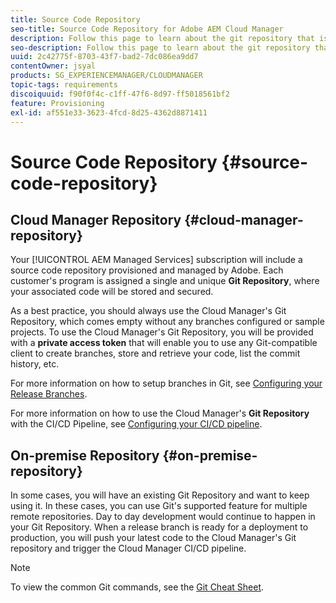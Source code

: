 ```yaml
---
title: Source Code Repository
seo-title: Source Code Repository for Adobe AEM Cloud Manager
description: Follow this page to learn about the git repository that is provisioned for each program you have in Cloud Manager.
seo-description: Follow this page to learn about the git repository that is provisioned for each program you have in Adobe AEM Cloud Manager.
uuid: 2c42775f-8703-43f7-bad2-7dc086ea9dd7
contentOwner: jsyal
products: SG_EXPERIENCEMANAGER/CLOUDMANAGER
topic-tags: requirements
discoiquuid: f90f0f4c-c1ff-47f6-8d97-ff5018561bf2
feature: Provisioning
exl-id: af551e33-3623-4fcd-8d25-4362d8871411
---
```

# Source Code Repository {#source-code-repository}

## Cloud Manager Repository {#cloud-manager-repository}

Your [!UICONTROL AEM Managed Services] subscription will include a source code repository provisioned and managed by Adobe. Each customer's program is assigned a single and unique **Git Repository**, where your associated code will be stored and secured. 

As a best practice, you should always use the Cloud Manager's Git Repository, which comes empty without any branches configured or sample projects. To use the Cloud Manager's Git Repository, you will be provided with a **private access token** that will enable you to use any Git-compatible client to create branches, store and retrieve your code, list the commit history, etc.

For more information on how to setup branches in Git, see [Configuring your Release Branches](configure-your-release-branches.md).

For more information on how to use the Cloud Manager's **Git Repository** with the CI/CD Pipeline, see [Configuring your CI/CD pipeline](configuring-pipeline.md).

## On-premise Repository {#on-premise-repository}

In some cases, you will have an existing Git Repository and want to keep using it. In these cases, you can use Git's supported feature for multiple remote repositories. Day to day development would continue to happen in your Git Repository. When a release branch is ready for a deployment to production, you will push your latest code to the Cloud Manager's Git repository and trigger the Cloud Manager CI/CD pipeline.

>[!NOTE]
>
>To view the common Git commands, see the [Git Cheat Sheet](https://education.github.com/git-cheat-sheet-education.pdf).
